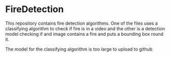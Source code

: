 # FireDetection
This repository contains fire detection algorithms. One of the files uses a classifying algorithm to check if fire is in a video and the other is a detection model checking if and image contains a fire and puts a bounding box round it.

The model for the classifying algorithm is too large to upload to github
